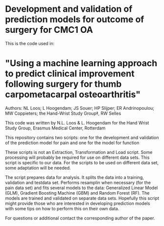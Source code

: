 # Development and validation of prediction models for outcome of surgery for CMC1 OA

This is the code used in: 

# "Using a machine learning approach to predict clinical improvement following surgery for thumb carpometacarpal osteoarthritis"

Authors: NL Loos; L Hoogendam; JS Souer; HP Slijper; ER Andrinopoulou; MW Coppieters; the Hand-Wrist Study Group‡, RW Selles

This code was written by N.L. Loos & L. Hoogendam for the Hand Wrist Study Group, Erasmus Medical Center, Rotterdam

This repository contains two scripts: one for the development and validation of the prediction model for pain and one for the model for function

These scripts is not an Extraction, Transformation and Load script. Some processing will probably be required for use on different data sets. This script is specific to our data. For the scripts to be used on different data set, some adaptation will be needed.

The script prepares data for analysis. It splits the data into a training, validation and testdata set. Performs resamplin when necessary (for the pain data set) and fits several models to the data: Generalized Linear Model (GLM), Gradient Boosting Machine (GBM) and Random Forest (RF). The models are trained and validated on separate data sets. Hopefully this script might provide those who are interested in developing prediction models with some tips on how to perform this on their own data. 

For questions or additional contact the corresponding author of the paper.

